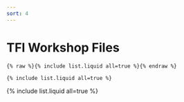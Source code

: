 ```yaml
---
sort: 4
---
```


# TFI Workshop Files

```
{% raw %}{% include list.liquid all=true %}{% endraw %}

{% include list.liquid all=true %}
```

{% include list.liquid all=true %}
